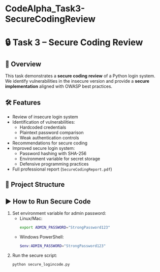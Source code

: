 # CodeAlpha_Task3-SecureCodingReview

# 🔒 Task 3 – Secure Coding Review

## 📌 Overview
This task demonstrates a **secure coding review** of a Python login system.  
We identify vulnerabilities in the insecure version and provide a **secure implementation** aligned with OWASP best practices.

## 🛠️ Features
- Review of insecure login system
- Identification of vulnerabilities:
  - Hardcoded credentials
  - Plaintext password comparison
  - Weak authentication controls
- Recommendations for secure coding
- Improved secure login system:
  - Password hashing with SHA-256
  - Environment variable for secret storage
  - Defensive programming practices
- Full professional report (`SecureCodingReport.pdf`)

## 📂 Project Structure


## ▶️ How to Run Secure Code
1. Set environment variable for admin password:
   - Linux/Mac:
     ```bash
     export ADMIN_PASSWORD="StrongPassword123"
     ```
   - Windows PowerShell:
     ```powershell
     $env:ADMIN_PASSWORD="StrongPassword123"
     ```
2. Run the secure script:
   ```bash
   python secure_logincode.py
